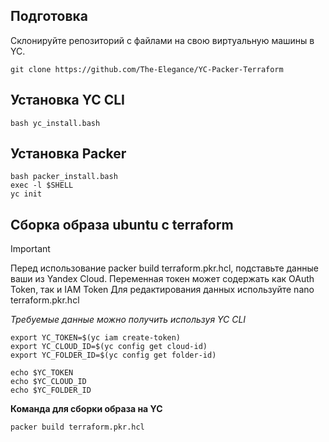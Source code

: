 ## Подготовка
Склонируйте репозиторий с файлами на свою виртуальную машины в YC.
```
git clone https://github.com/The-Elegance/YC-Packer-Terraform
```

## Установка YC CLI
```
bash yc_install.bash
```

## Установка Packer

```
bash packer_install.bash
exec -l $SHELL
yc init
```

## Сборка образа ubuntu с terraform

> [!IMPORTANT]  
> Перед использование packer build terraform.pkr.hcl, подставьте данные ваши из Yandex Cloud.
> Переменная токен может содержать как OAuth Token, так и IAM Token
> Для редактирования данных используйте nano terraform.pkr.hcl

_Требуемые данные можно получить используя YC CLI_
```
export YC_TOKEN=$(yc iam create-token)
export YC_CLOUD_ID=$(yc config get cloud-id)
export YC_FOLDER_ID=$(yc config get folder-id)

echo $YC_TOKEN
echo $YC_CLOUD_ID
echo $YC_FOLDER_ID
```

**Команда для сборки образа на YC**
```
packer build terraform.pkr.hcl
```
